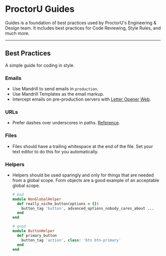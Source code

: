 # ProctorU Guides

Guides is a foundation of best practices used by ProctorU's Engineering &
Design team. It includes best practices for Code Reviewing, Style Rules, and
much more.

---

## Best Practices

A simple guide for coding in style.

### Emails

- Use Mandrill to send emails in `production`.
- Use Mandrill Templates as the email markup.
- Intercept emails on pre-production servers with
  [Letter Opener Web](https://github.com/ProctorU/letter_opener_web).

### URLs

- Prefer dashes over underscores in paths.
  [Reference](https://support.google.com/webmasters/answer/76329?hl=en).

### Files

- Files should have a trailing whitespace at the end of the file.
  Set your text editor to do this for you automatically.

### Helpers

- Helpers should be used sparingly and only for things that are needed from a
global scope. Form objects are a good example of an acceptable global scope.

    ```ruby
    # bad
    module NonGlobalHelper
      def really_niche_button(options = {})
        button_tag 'button', advanced_options_nobody_cares_about ...
      end
    end

    # good
    module ButtonHelper
      def primary_button
        button_tag 'action', class: 'btn btn-primary'
      end
    end
    ```
